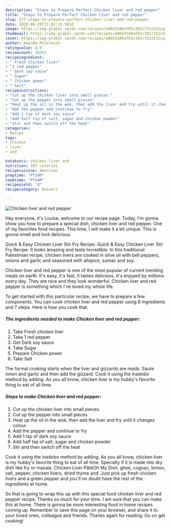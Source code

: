 ```yaml
---
description: "Steps to Prepare Perfect Chicken liver and red pepper"
title: "Steps to Prepare Perfect Chicken liver and red pepper"
slug: 577-steps-to-prepare-perfect-chicken-liver-and-red-pepper
date: 2020-08-20T11:01:15.565Z
image: https://img-global.cpcdn.com/recipes/a06d33d0af03c392/751x532cq70/chicken-liver-and-red-pepper-recipe-main-photo.jpg
thumbnail: https://img-global.cpcdn.com/recipes/a06d33d0af03c392/751x532cq70/chicken-liver-and-red-pepper-recipe-main-photo.jpg
cover: https://img-global.cpcdn.com/recipes/a06d33d0af03c392/751x532cq70/chicken-liver-and-red-pepper-recipe-main-photo.jpg
author: Amanda McCormick
ratingvalue: 4.8
reviewcount: 30353
recipeingredient:
- " Fresh chicken liver"
- "1 red pepper"
- " Dark soy sauce"
- " Sugar"
- " Chicken power"
- " Salt"
recipeinstructions:
- "Cut up the chicken liver into small pieces."
- "Cut up the pepper into small pieces"
- "Heat up the oil in the wok, then add the liver and fry until it changes colour"
- "Add the pepper and continue to fry"
- "Add 1 tsp of dark soy sauce"
- "Add half tsp of salt, sugar and chicken powder"
- "Stir and then switch off the heat"
categories:
- Recipe
tags:
- chicken
- liver
- and

katakunci: chicken liver and 
nutrition: 107 calories
recipecuisine: American
preptime: "PT24M"
cooktime: "PT44M"
recipeyield: "4"
recipecategory: Dessert

---
```



![Chicken liver and red pepper](https://img-global.cpcdn.com/recipes/a06d33d0af03c392/751x532cq70/chicken-liver-and-red-pepper-recipe-main-photo.jpg)

Hey everyone, it's Louise, welcome to our recipe page. Today, I'm gonna show you how to prepare a special dish, chicken liver and red pepper. One of my favorites food recipes. This time, I will make it a bit unique. This is gonna smell and look delicious.

Quick &amp; Easy Chicken Liver Stir Fry Recipe. Quick &amp; Easy Chicken Liver Stir Fry Recipe. It looks amazing and taste Incredible. In this traditional Palestinian recipe, chicken livers are cooked in olive oil with bell peppers, onions and garlic and seasoned with allspice, sumac and soy.

Chicken liver and red pepper is one of the most popular of current trending meals on earth. It's easy, it's fast, it tastes delicious. It's enjoyed by millions every day. They are nice and they look wonderful. Chicken liver and red pepper is something which I've loved my whole life.


To get started with this particular recipe, we have to prepare a few components. You can cook chicken liver and red pepper using 6 ingredients and 7 steps. Here is how you cook that.

<!--inarticleads1-->

##### The ingredients needed to make Chicken liver and red pepper:

1. Take  Fresh chicken liver
1. Take 1 red pepper
1. Get  Dark soy sauce
1. Take  Sugar
1. Prepare  Chicken power
1. Take  Salt


The formal cooking starts when the liver and gizzards are ready. Saute onion and garlic and then add the gizzard. Cook it using the inadobo method by adding. As you all know, chicken liver is my hubby&#39;s favorite thing to eat of all time. 

<!--inarticleads2-->

##### Steps to make Chicken liver and red pepper:

1. Cut up the chicken liver into small pieces.
1. Cut up the pepper into small pieces
1. Heat up the oil in the wok, then add the liver and fry until it changes colour
1. Add the pepper and continue to fry
1. Add 1 tsp of dark soy sauce
1. Add half tsp of salt, sugar and chicken powder
1. Stir and then switch off the heat


Cook it using the inadobo method by adding. As you all know, chicken liver is my hubby&#39;s favorite thing to eat of all time. Specially if it is made into dry dish like fry or masala. Chicken Liver PâtéOh My Dish. ghee, cognac, lemon, salt, pepper, chicken livers, dried thyme and. Just pick up fresh chicken livers and a green pepper and you&#39;ll no doubt have the rest of the ingredients at home. 

So that is going to wrap this up with this special food chicken liver and red pepper recipe. Thanks so much for your time. I am sure that you can make this at home. There is gonna be more interesting food in home recipes coming up. Remember to save this page on your browser, and share it to your loved ones, colleague and friends. Thanks again for reading. Go on get cooking!
